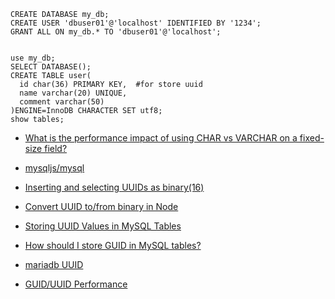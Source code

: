 
```mysql
CREATE DATABASE my_db;
CREATE USER 'dbuser01'@'localhost' IDENTIFIED BY '1234';
GRANT ALL ON my_db.* TO 'dbuser01'@'localhost';


use my_db;
SELECT DATABASE();
CREATE TABLE user(
  id char(36) PRIMARY KEY,  #for store uuid
  name varchar(20) UNIQUE,
  comment varchar(50)
)ENGINE=InnoDB CHARACTER SET utf8;
show tables;

```

- [What is the performance impact of using CHAR vs VARCHAR on a fixed-size field?](https://dba.stackexchange.com/questions/2640/what-is-the-performance-impact-of-using-char-vs-varchar-on-a-fixed-size-field)

- [mysqljs/mysql](https://github.com/mysqljs/mysql)

- [Inserting and selecting UUIDs as binary(16)](https://stackoverflow.com/questions/28251144/inserting-and-selecting-uuids-as-binary16)
- [Convert UUID to/from binary in Node](https://stackoverflow.com/questions/25753505/convert-uuid-to-from-binary-in-node)
- [Storing UUID Values in MySQL Tables](http://mysqlserverteam.com/storing-uuid-values-in-mysql-tables/)
- [How should I store GUID in MySQL tables?](https://stackoverflow.com/questions/412341/how-should-i-store-guid-in-mysql-tables)
- [mariadb UUID](https://mariadb.com/kb/en/library/uuid/)
- [GUID/UUID Performance](https://mariadb.com/kb/en/library/guiduuid-performance/)







